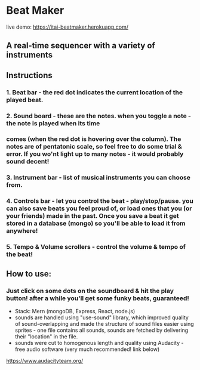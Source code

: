 # Beat Maker

live demo: https://itai-beatmaker.herokuapp.com/

## A real-time sequencer with a variety of instruments

## Instructions

### 1. Beat bar - the red dot indicates the current location of the played beat.
### 2. Sound board - these are the notes. when you toggle a note - the note is played when its time
### comes (when the red dot is hovering over the column). The notes are of pentatonic scale, so feel free to do some trial & error. If you wo'nt light up to many notes - it would probably sound decent!
### 3. Instrument bar - list of musical instruments you can choose from.
### 4. Controls bar - let you control the beat - play/stop/pause. you can also save beats you feel proud of, or load ones that you (or your friends) made in the past. Once you save a beat it get stored in a database (mongo) so you'll be able to load it from anywhere!
### 5. Tempo & Volume scrollers - control the volume & tempo of the beat!

## How to use: 
### Just click on some dots on the soundboard & hit the play button! after a while you'll get some funky beats, guaranteed!

- Stack:  Mern (mongoDB, Express, React, node.js)
- sounds are handled using "use-sound" library, which improved quality of sound-overlapping and made the structure of sound files easier using sprites - one file contains all sounds, sounds are fetched by delivering their "location" in the file.
- sounds were cut to homogenous length and quality using Audacity - free audio software (very much recommended! link below)


https://www.audacityteam.org/